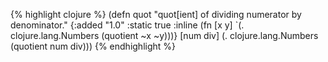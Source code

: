 {% highlight clojure %}
(defn quot
  "quot[ient] of dividing numerator by denominator."
  {:added "1.0"
   :static true
   :inline (fn [x y] `(. clojure.lang.Numbers (quotient ~x ~y)))}
  [num div]
    (. clojure.lang.Numbers (quotient num div)))
{% endhighlight %}

